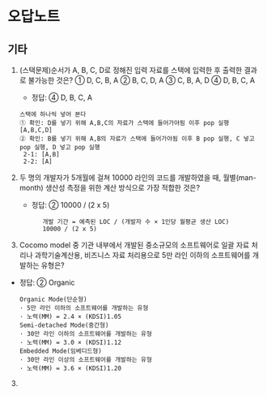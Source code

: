 # 오답노트

## 기타

1. (스택문제)순서가 A, B, C, D로 정해진 입력 자료를 스택에 입력한 후 출력한 결과로 불가능한 것은?
   ① D, C, B, A
   ② B, C, D, A
   ③ C, B, A, D
   ④ D, B, C, A

   - 정답: ④ D, B, C, A

   ```
   스택에 하나씩 넣어 본다
   ① 확인: D를 넣기 위해 A,B,C의 자료가 스택에 들어가야됨 이후 pop 실행
   [A,B,C,D]
   ② 확인: B를 넣기 위해 A,B의 자료가 스택에 들어가야됨 이후 B pop 실행, C 넣고 pop 실행, D 넣고 pop 실행
    2-1: [A,B]
    2-2: [A]
   ```

2. 두 명의 개발자가 5개월에 걸쳐 10000 라인의 코드를 개발하였을 때, 월별(man-month) 생산성 측정을 위한 계산 방식으로 가장 적합한 것은?

   - 정답: ② 10000 / (2 x 5)
     ```
        개발 기간 = 예측된 LOC / (개발자 수 × 1인당 월평균 생산 LOC)
        10000 / (2 x 5)
     ```

3. Cocomo model 중 기관 내부에서 개발된 중소규모의 소프트웨어로 일괄 자료 처리나 과학기술계산용, 비즈니스 자료 처리용으로 5만 라인 이하의 소프트웨어를 개발하는 유형은?

- 정답: ② Organic
  ```
  Organic Mode(단순형)
  · 5만 라인 이하의 소프트웨어를 개발하는 유형
  · 노력(MM) = 2.4 × (KDSI)1.05
  Semi-detached Mode(중간형)
  · 30만 라인 이하의 소프트웨어를 개발하는 유형
  · 노력(MM) = 3.0 × (KDSI)1.12
  Embedded Mode(임베디드형)
  · 30만 라인 이상의 소프트웨어를 개발하는 유형
  · 노력(MM) = 3.6 × (KDSI)1.20
  ```

3.

